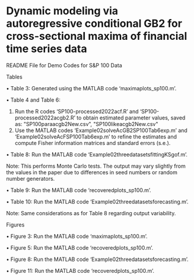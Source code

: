 # Dynamic modeling via autoregressive conditional GB2 for cross-sectional maxima of financial time series data

README File for Demo Codes for S&P 100 Data

Tables

•	Table 3: Generated using the MATLAB code ‘maximaplots_sp100.m’. 

•	Table 4 and Table 6: 
1.	Run the R codes ‘SP100-processed2022acf.R’ and ‘SP100-processed2022acgb2.R’ to obtain estimated parameter values, saved as:
"SP100paraacgb2New.csv”, 
"SP100likeacgb2New.csv"
2.	Use the MATLAB codes ‘Example02solveAcGB2SP100Tab6exp.m’ and
‘Example02solveAcFSP100Tab6exp.m’ to refine the estimates and compute Fisher information matrices and standard errors (s.e.). 

•	Table 8: 
Run the MATLAB code ‘Example02threedatasetsfittingKSgof.m’. 

Note: This performs Monte Carlo tests. The output may vary slightly from the values in the paper due to differences in seed numbers or random number generators.

•	Table 9: Run the MATLAB code ‘recoveredplots_sp100.m’.

•	Table 10: 
Run the MATLAB code ‘Example02threedatasetsforecasting.m’. 

Note: Same considerations as for Table 8 regarding output variability. 

Figures

•	Figure 3: Run the MATLAB code ‘maximaplots_sp100.m’.

•	Figure 5: Run the MATLAB code ‘recoveredplots_sp100.m’.

•	Figure 8: Run the MATLAB code ‘Example02threedatasetsforecasting.m’.

•	Figure 11: Run the MATLAB code ‘recoveredplots_sp100.m’.


